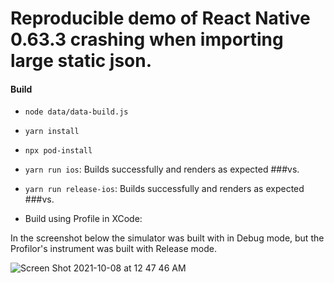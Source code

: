 # Reproducible demo of React Native 0.63.3 crashing when importing large static json.

#### Build
- `node data/data-build.js`
- `yarn install`
- `npx pod-install`


- `yarn run ios`: Builds successfully and renders as expected
###vs.
- `yarn run release-ios`: Builds successfully and renders as expected
###vs.
- Build using Profile in XCode:

In the screenshot below the simulator was built with in Debug mode, but the Profilor's instrument was built with Release mode.

![Screen Shot 2021-10-08 at 12 47 46 AM](https://user-images.githubusercontent.com/6335974/136508894-0fc28068-107e-4684-af65-bd0111c42a0a.png)



